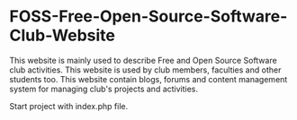 # FOSS-Free-Open-Source-Software-Club-Website
This website is mainly used to describe Free and Open Source Software club activities. This website is used by club members, faculties and other students too. This website contain blogs, forums and content management system for managing club's projects and activities.

Start project with index.php file.
